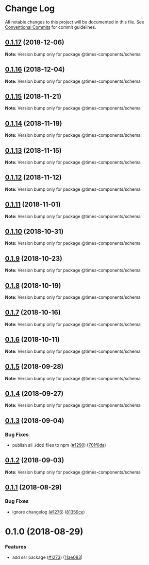 # Change Log

All notable changes to this project will be documented in this file.
See [Conventional Commits](https://conventionalcommits.org) for commit guidelines.

## [0.1.17](https://github.com/newsuk/times-components/compare/@times-components/schema@0.1.16...@times-components/schema@0.1.17) (2018-12-06)

**Note:** Version bump only for package @times-components/schema





## [0.1.16](https://github.com/newsuk/times-components/compare/@times-components/schema@0.1.15...@times-components/schema@0.1.16) (2018-12-04)

**Note:** Version bump only for package @times-components/schema





<a name="0.1.15"></a>
## [0.1.15](https://github.com/newsuk/times-components/compare/@times-components/schema@0.1.14...@times-components/schema@0.1.15) (2018-11-21)

**Note:** Version bump only for package @times-components/schema





<a name="0.1.14"></a>
## [0.1.14](https://github.com/newsuk/times-components/compare/@times-components/schema@0.1.13...@times-components/schema@0.1.14) (2018-11-19)

**Note:** Version bump only for package @times-components/schema





<a name="0.1.13"></a>
## [0.1.13](https://github.com/newsuk/times-components/compare/@times-components/schema@0.1.12...@times-components/schema@0.1.13) (2018-11-15)

**Note:** Version bump only for package @times-components/schema





<a name="0.1.12"></a>
## [0.1.12](https://github.com/newsuk/times-components/compare/@times-components/schema@0.1.11...@times-components/schema@0.1.12) (2018-11-12)

**Note:** Version bump only for package @times-components/schema





<a name="0.1.11"></a>
## [0.1.11](https://github.com/newsuk/times-components/compare/@times-components/schema@0.1.10...@times-components/schema@0.1.11) (2018-11-01)

**Note:** Version bump only for package @times-components/schema





<a name="0.1.10"></a>
## [0.1.10](https://github.com/newsuk/times-components/compare/@times-components/schema@0.1.9...@times-components/schema@0.1.10) (2018-10-31)

**Note:** Version bump only for package @times-components/schema





<a name="0.1.9"></a>
## [0.1.9](https://github.com/newsuk/times-components/compare/@times-components/schema@0.1.6...@times-components/schema@0.1.9) (2018-10-23)

**Note:** Version bump only for package @times-components/schema





<a name="0.1.8"></a>
## [0.1.8](https://github.com/newsuk/times-components/compare/@times-components/schema@0.1.6...@times-components/schema@0.1.8) (2018-10-19)

**Note:** Version bump only for package @times-components/schema





<a name="0.1.7"></a>
## [0.1.7](https://github.com/newsuk/times-components/compare/@times-components/schema@0.1.6...@times-components/schema@0.1.7) (2018-10-16)

**Note:** Version bump only for package @times-components/schema





<a name="0.1.6"></a>
## [0.1.6](https://github.com/newsuk/times-components/compare/@times-components/schema@0.1.5...@times-components/schema@0.1.6) (2018-10-11)

**Note:** Version bump only for package @times-components/schema





<a name="0.1.5"></a>
## [0.1.5](https://github.com/newsuk/times-components/compare/@times-components/schema@0.1.4...@times-components/schema@0.1.5) (2018-09-28)

**Note:** Version bump only for package @times-components/schema





<a name="0.1.4"></a>
## [0.1.4](https://github.com/newsuk/times-components/compare/@times-components/schema@0.1.3...@times-components/schema@0.1.4) (2018-09-27)

**Note:** Version bump only for package @times-components/schema





<a name="0.1.3"></a>
## [0.1.3](https://github.com/newsuk/times-components/compare/@times-components/schema@0.1.2...@times-components/schema@0.1.3) (2018-09-04)


### Bug Fixes

* publish all .(dot) files to npm ([#1290](https://github.com/newsuk/times-components/issues/1290)) ([701f0da](https://github.com/newsuk/times-components/commit/701f0da))





<a name="0.1.2"></a>
## [0.1.2](https://github.com/newsuk/times-components/compare/@times-components/schema@0.1.1...@times-components/schema@0.1.2) (2018-09-03)

**Note:** Version bump only for package @times-components/schema





<a name="0.1.1"></a>
## [0.1.1](https://github.com/newsuk/times-components/compare/@times-components/schema@0.1.0...@times-components/schema@0.1.1) (2018-08-29)


### Bug Fixes

* ignore changelog ([#1276](https://github.com/newsuk/times-components/issues/1276)) ([81359ce](https://github.com/newsuk/times-components/commit/81359ce))





<a name="0.1.0"></a>
# 0.1.0 (2018-08-29)


### Features

* add ssr package ([#1273](https://github.com/newsuk/times-components/issues/1273)) ([11ae083](https://github.com/newsuk/times-components/commit/11ae083))
